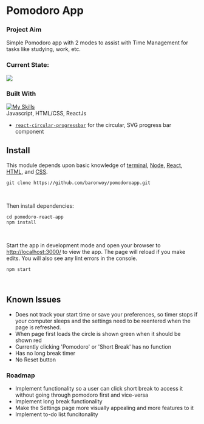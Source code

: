 # Pomodoro App

### Project Aim
Simple Pomodoro app with 2 modes to assist with Time Management for tasks like studying, work, etc. <br />

### Current State:
<img src="https://github.com/baronwoy/pomodoroapp/assets/157763277/fe3b9827-b96f-458a-82ea-6360b182f34b" width="auto" height="auto">

### Built With

[![My Skills](https://skillicons.dev/icons?i=js,html,css,react)](https://skillicons.dev) <br />
Javascript, HTML/CSS, ReactJs

* [`react-circular-progressbar`](https://github.com/kevinsqi/react-circular-progressbar) for the circular, SVG progress bar component

## Install
This module depends upon basic knowledge of [terminal](https://developer.mozilla.org/en-US/docs/Learn/Tools_and_testing/Understanding_client-side_tools/Command_line), [Node](https://nodejs.org/en/), [React](https://reactjs.org), [HTML](https://developer.mozilla.org/en-US/docs/Learn/HTML), and [CSS](https://developer.mozilla.org/en-US/docs/Learn/CSS).


```
git clone https://github.com/baronwoy/pomodoroapp.git
```
<br>

Then install dependencies:

```
cd pomodoro-react-app
npm install
```
<br>

Start the app in development mode and open your browser to [http://localhost:3000/](http://localhost:3000/) to view the app. The page will reload if you make edits. You will also see any lint errors in the console.

```
npm start
```
<br>

## Known Issues
* Does not track your start time or save your preferences, so timer stops if your computer sleeps and the settings need to be reentered when the page is refreshed.
* When page first loads the circle is shown green when it should be shown red
* Currently clicking 'Pomodoro' or 'Short Break' has no function
* Has no long break timer
* No Reset button

### Roadmap
* Implement functionality so a user can click short break to access it without going through pomodoro first and vice-versa
* Implement long break functionality
* Make the Settings page more visually appealing and more features to it
* Implement to-do list funcitonality


